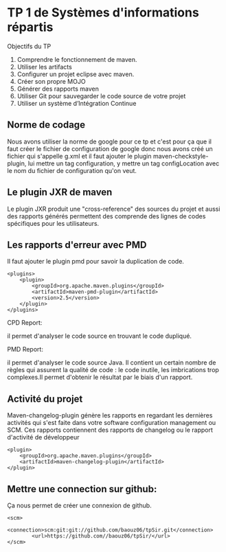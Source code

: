 # TP 1 de Systèmes d'informations répartis


Objectifs du TP

1. Comprendre le fonctionnement de maven.
2. Utiliser les artifacts
3. Configurer un projet eclipse avec maven.
4. Créer son propre MOJO
5. Générer des rapports maven
6. Utiliser Git pour sauvegarder le code source de votre projet
7. Utiliser un système d’Intégration Continue

## Norme de codage

Nous avons utiliser la norme de google pour ce tp et c'est pour ça que il faut créer le fichier de configuration de google 
donc nous avons créé un fichier qui s'appelle g.xml et il faut ajouter le plugin maven-checkstyle-plugin, lui mettre un
tag configuration, y mettre un tag configLocation avec le nom du fichier de configuration qu'on veut.

## Le plugin JXR de maven

Le plugin JXR produit une "cross-reference" des sources du projet et aussi des rapports générés permettent des comprende des lignes de codes spécifiques pour les utilisateurs.

## Les rapports d'erreur avec PMD

Il faut ajouter le plugin pmd pour savoir la duplication de code.

```
<plugins>
	<plugin>
		<groupId>org.apache.maven.plugins</groupId>
		<artifactId>maven-pmd-plugin</artifactId>
		<version>2.5</version>
	</plugin>
</plugins>

```

CPD Report: 

il permet d'analyser le code source en trouvant le code dupliqué.	

PMD Report: 

il permet d'analyser le code source Java. Il contient un certain nombre de règles qui assurent la qualité de code : le code inutile, les imbrications 
trop complexes.Il permet d'obtenir le résultat par le biais d'un rapport.

## Activité du projet

Maven-changelog-plugin génère les rapports en regardant les dernières activités qui s'est faite dans votre software configuration management ou SCM. Ces rapports contiennent des rapports de changelog ou le rapport d'activité de développeur

```
<plugin>
	<groupId>org.apache.maven.plugins</groupId>
	<artifactId>maven-changelog-plugin</artifactId>
</plugin>
```
## Mettre une connection sur github:
Ça nous permet de créer une connexion de github.

```
<scm>
		<connection>scm:git:git://github.com/baouz06/tpSir.git</connection>
		<url>https://github.com//baouz06/tpSir/</url>
</scm>
```
